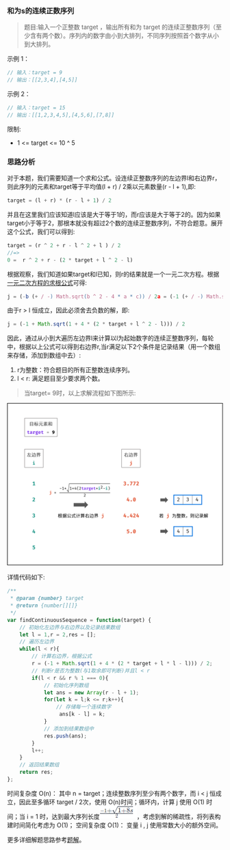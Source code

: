 ### 和为s的连续正数序列

> 题目:输入一个正整数 target ，输出所有和为 target 的连续正整数序列（至少含有两个数）。序列内的数字由小到大排列，不同序列按照首个数字从小到大排列。


示例 1：

```js
// 输入：target = 9
// 输出：[[2,3,4],[4,5]]
```

示例 2：

```js
// 输入：target = 15
// 输出：[[1,2,3,4,5],[4,5,6],[7,8]]
```

限制:

* 1 <= target <= 10 ^ 5

### 思路分析

对于本题，我们需要知道一个求和公式。设连续正整数序列的左边界l和右边界r，则此序列的元素和target等于平均值(l + r) / 2乘以元素数量(r - l + 1),即:

```js
target = (l + r) * (r - l + 1) / 2
```

并且在这里我们应该知道l应该是大于等于1的，而r应该是大于等于2的。因为如果target小于等于2，那根本就没有超过2个数的连续正整数序列，不符合题意。展开这个公式，我们可以得到:

```js
target = (r ^ 2 + r - l ^ 2 + l ) / 2
//=>
0 =  r ^ 2 + r - (2 * target + l ^ 2 - l)
```

根据观察，我们知道如果target和l已知，则r的结果就是一个一元二次方程。根据[一元二次方程的求根公式](https://baike.baidu.com/item/%E4%B8%80%E5%85%83%E4%BA%8C%E6%AC%A1%E6%96%B9%E7%A8%8B%E6%B1%82%E6%A0%B9%E5%85%AC%E5%BC%8F/56066624?fr=aladdin)可得:

```js
j = (-b (+ / -) Math.sqrt(b ^ 2 - 4 * a * c)) / 2a = (-1 (+ / -) Math.sqrt(1 + 4 * (2 * target + l ^ 2 - l))) / 2
```

由于r  > l 恒成立，因此必须舍去负数的解，即:

```js
j = (-1 + Math.sqrt(1 + 4 * (2 * target + l ^ 2 - l))) / 2
```

因此，通过从小到大遍历左边界l来计算以l为起始数字的连续正整数序列，每轮中，根据以上公式可以得到右边界r,当r满足以下2个条件是记录结果（用一个数组来存储，添加到数组中去）:

1. r为整数：符合题目的所有正整数连续序列。
2. l < r: 满足题目至少要求两个数。

> 当target= 9时，以上求解流程如下图所示:

![](../../images/findContinuousSequence-1.png)

详情代码如下:

```js
/**
 * @param {number} target
 * @return {number[][]}
 */
var findContinuousSequence = function(target) {
    // 初始化左边界与右边界以及记录结果数组
    let l = 1,r = 2,res = [];
    // 遍历左边界
    while(l < r){
        // 计算右边界，根据公式
        r = (-1 + Math.sqrt(1 + 4 * (2 * target + l * l - l))) / 2;
        // 判断r是否为整数(与1取余即可判断)并且l < r
        if(l < r && r % 1 === 0){
            // 初始化序列数组
            let ans = new Array(r - l + 1);
            for(let k = l;k <= r;k++){
                // 存储每一个连续数字
                 ans[k - l] = k;
            }
            // 添加到结果数组中
            res.push(ans);
        }
        l++;
    }
    // 返回结果数组
    return res;
};
```

时间复杂度 O(n)： 其中 n = target；连续整数序列至少有两个数字，而 i < j 恒成立，因此至多循环 target / 2次，使用 O(n)时间；循环内，计算 j 使用 O(1) 时间；当 i = 1 时，达到最大序列长度![](../../images/findContinuousSequence-O.png)，考虑到解的稀疏性，将列表构建时间简化考虑为 O(1)；
空间复杂度 O(1)： 变量 i , j 使用常数大小的额外空间。


更多详细解题思路参考[题解](https://leetcode-cn.com/problems/he-wei-sde-lian-xu-zheng-shu-xu-lie-lcof/solution/jian-zhi-offer-57-ii-he-wei-s-de-lian-xu-t85z/)。

